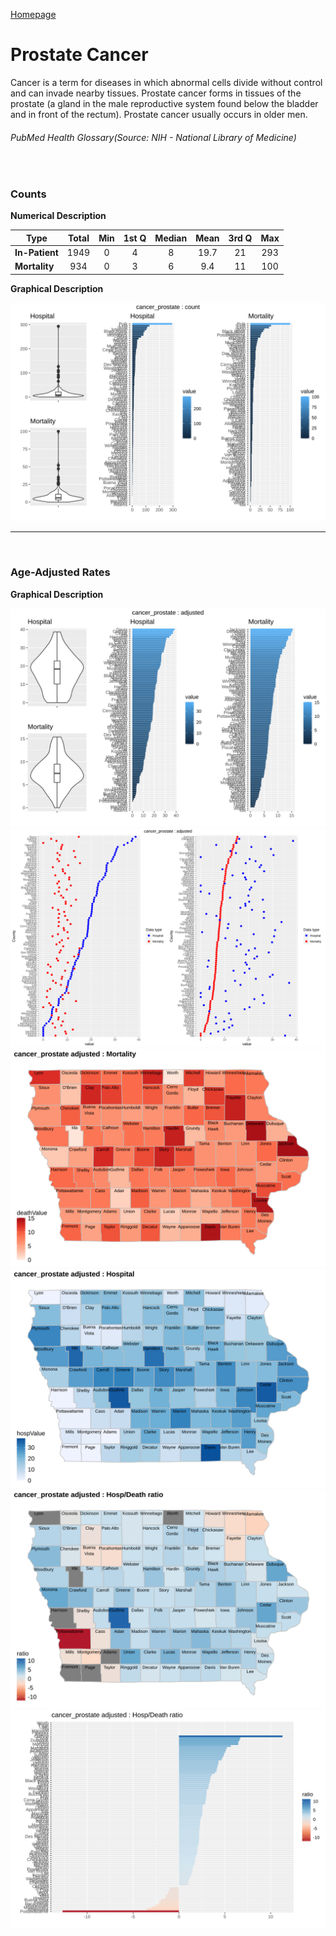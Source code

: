 [Homepage](readme.md)
# Prostate Cancer

Cancer is a term for diseases in which abnormal cells divide without control and can invade nearby tissues. Prostate cancer forms in tissues of the prostate (a gland in the male reproductive system found below the bladder and in front of the rectum). Prostate cancer usually occurs in older men.
###### PubMed Health Glossary(Source: NIH - National Library of Medicine)
<br>

### Counts

**Numerical Description**

Type | Total | Min | 1st Q | Median | Mean | 3rd Q | Max
---| :---: | :---: | :---: | :---: | :---: | :---: | :---:
**In-Patient** | 1949 | 0 | 4 | 8 | 19.7 | 21 | 293
**Mortality** | 934 | 0 | 3 | 6 | 9.4 | 11 | 100

**Graphical Description**

![img](/images/cancer_prostate_count_grid.svg)


***

<br>

### Age-Adjusted Rates

**Graphical Description**

![img](/images/cancer_prostate_adjusted_grid.svg)
![img](/images/cancer_prostate_adjusted_dotplots.svg)
![img](/images/cancer_prostate_adjusted_dmap.svg)
![img](/images/cancer_prostate_adjusted_hmap.svg)
![img](/images/cancer_prostate_adjusted_rmap.svg)
![img](/images/cancer_prostate_adjusted_ratiobar.svg)
